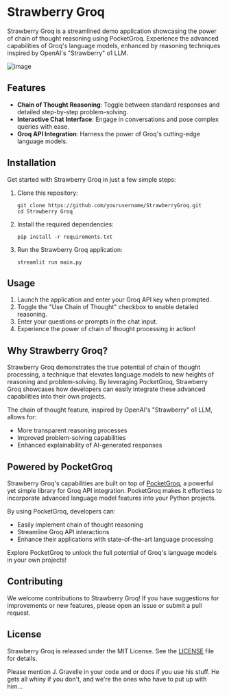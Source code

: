# Strawberry Groq

Strawberry Groq is a streamlined demo application showcasing the power of chain of thought reasoning using PocketGroq. Experience the advanced capabilities of Groq's language models, enhanced by reasoning techniques inspired by OpenAI's "Strawberry" o1 LLM.

![image](https://github.com/user-attachments/assets/8b59bc89-8436-4aa5-9903-96f2687e8446)

## Features

- **Chain of Thought Reasoning**: Toggle between standard responses and detailed step-by-step problem-solving.
- **Interactive Chat Interface**: Engage in conversations and pose complex queries with ease.
- **Groq API Integration**: Harness the power of Groq's cutting-edge language models.

## Installation

Get started with Strawberry Groq in just a few simple steps:

1. Clone this repository:
   ```
   git clone https://github.com/yourusername/StrawberryGroq.git
   cd Strawberry Groq
   ```

2. Install the required dependencies:
   ```
   pip install -r requirements.txt
   ```

3. Run the Strawberry Groq application:
   ```
   streamlit run main.py
   ```

## Usage

1. Launch the application and enter your Groq API key when prompted.
2. Toggle the "Use Chain of Thought" checkbox to enable detailed reasoning.
3. Enter your questions or prompts in the chat input.
4. Experience the power of chain of thought processing in action!

## Why Strawberry Groq?

Strawberry Groq demonstrates the true potential of chain of thought processing, a technique that elevates language models to new heights of reasoning and problem-solving. By leveraging PocketGroq, Strawberry Groq showcases how developers can easily integrate these advanced capabilities into their own projects.

The chain of thought feature, inspired by OpenAI's "Strawberry" o1 LLM, allows for:
- More transparent reasoning processes
- Improved problem-solving capabilities
- Enhanced explainability of AI-generated responses

## Powered by PocketGroq

Strawberry Groq's capabilities are built on top of [PocketGroq](https://github.com/jgravelle/pocketgroq), a powerful yet simple library for Groq API integration. PocketGroq makes it effortless to incorporate advanced language model features into your Python projects.

By using PocketGroq, developers can:
- Easily implement chain of thought reasoning
- Streamline Groq API interactions
- Enhance their applications with state-of-the-art language processing

Explore PocketGroq to unlock the full potential of Groq's language models in your own projects!

## Contributing

We welcome contributions to Strawberry Groq! If you have suggestions for improvements or new features, please open an issue or submit a pull request.

## License

Strawberry Groq is released under the MIT License. See the [LICENSE](LICENSE) file for details.

Please mention J. Gravelle in your code and or docs if you use his stuff.
He gets all whiny if you don't, and we're the ones who have to put up with him...
